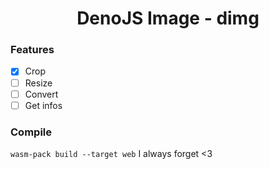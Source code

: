 <div align='center'>

  # DenoJS Image - dimg
</div>

### Features
- [x] Crop
- [ ] Resize
- [ ] Convert
- [ ] Get infos

### Compile
`wasm-pack build --target web`
I always forget <3
